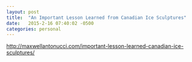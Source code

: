 ```yaml
---
layout: post
title:  "An Important Lesson Learned from Canadian Ice Sculptures"
date:   2015-2-16 07:40:02 -0500
categories: personal
---
```


http://maxwellantonucci.com/important-lesson-learned-canadian-ice-sculptures/